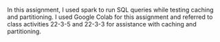 In this assignment, I used spark to run SQL queries while testing caching and partitioning. I used Google Colab for this assignment and referred to class activities 22-3-5 and 22-3-3 for assistance with caching and partitioning.
